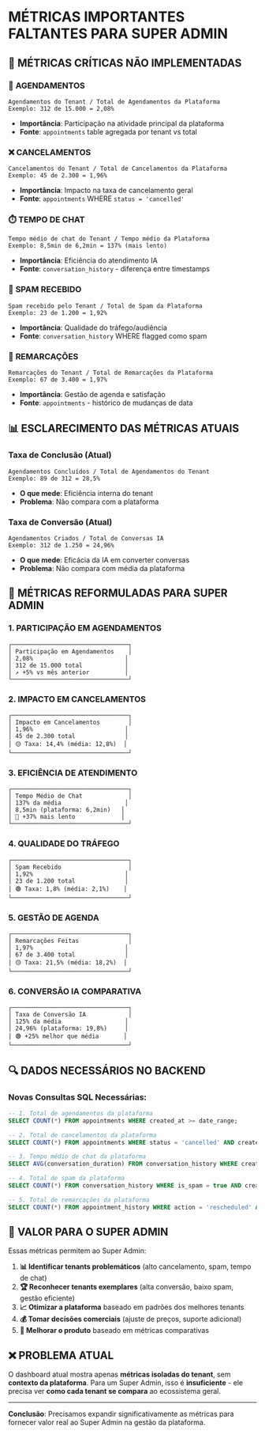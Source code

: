 # MÉTRICAS IMPORTANTES FALTANTES PARA SUPER ADMIN

## 🚨 MÉTRICAS CRÍTICAS NÃO IMPLEMENTADAS

### 📅 **AGENDAMENTOS**
```
Agendamentos do Tenant / Total de Agendamentos da Plataforma
Exemplo: 312 de 15.000 = 2,08%
```
- **Importância**: Participação na atividade principal da plataforma
- **Fonte**: `appointments` table agregada por tenant vs total

### ❌ **CANCELAMENTOS**
```
Cancelamentos do Tenant / Total de Cancelamentos da Plataforma  
Exemplo: 45 de 2.300 = 1,96%
```
- **Importância**: Impacto na taxa de cancelamento geral
- **Fonte**: `appointments` WHERE `status = 'cancelled'`

### ⏱️ **TEMPO DE CHAT**
```
Tempo médio de chat do Tenant / Tempo médio da Plataforma
Exemplo: 8,5min de 6,2min = 137% (mais lento)
```
- **Importância**: Eficiência do atendimento IA
- **Fonte**: `conversation_history` - diferença entre timestamps

### 🚫 **SPAM RECEBIDO**
```
Spam recebido pelo Tenant / Total de Spam da Plataforma
Exemplo: 23 de 1.200 = 1,92%
```
- **Importância**: Qualidade do tráfego/audiência
- **Fonte**: `conversation_history` WHERE flagged como spam

### 🔄 **REMARCAÇÕES**
```
Remarcações do Tenant / Total de Remarcações da Plataforma
Exemplo: 67 de 3.400 = 1,97%
```
- **Importância**: Gestão de agenda e satisfação
- **Fonte**: `appointments` - histórico de mudanças de data

## 📊 ESCLARECIMENTO DAS MÉTRICAS ATUAIS

### **Taxa de Conclusão** (Atual)
```
Agendamentos Concluídos / Total de Agendamentos do Tenant
Exemplo: 89 de 312 = 28,5%
```
- **O que mede**: Eficiência interna do tenant
- **Problema**: Não compara com a plataforma

### **Taxa de Conversão** (Atual)  
```
Agendamentos Criados / Total de Conversas IA
Exemplo: 312 de 1.250 = 24,96%
```
- **O que mede**: Eficácia da IA em converter conversas
- **Problema**: Não compara com média da plataforma

## 🎯 MÉTRICAS REFORMULADAS PARA SUPER ADMIN

### 1. **PARTICIPAÇÃO EM AGENDAMENTOS**
```
┌─────────────────────────────────┐
│ Participação em Agendamentos    │
│ 2,08%                          │
│ 312 de 15.000 total            │
│ ↗️ +5% vs mês anterior          │
└─────────────────────────────────┘
```

### 2. **IMPACTO EM CANCELAMENTOS**
```
┌─────────────────────────────────┐
│ Impacto em Cancelamentos        │
│ 1,96%                          │
│ 45 de 2.300 total              │
│ 🟡 Taxa: 14,4% (média: 12,8%)  │
└─────────────────────────────────┘
```

### 3. **EFICIÊNCIA DE ATENDIMENTO**
```
┌─────────────────────────────────┐
│ Tempo Médio de Chat             │
│ 137% da média                  │
│ 8,5min (plataforma: 6,2min)   │
│ 🔴 +37% mais lento             │
└─────────────────────────────────┘
```

### 4. **QUALIDADE DO TRÁFEGO**
```
┌─────────────────────────────────┐
│ Spam Recebido                   │
│ 1,92%                          │
│ 23 de 1.200 total              │
│ 🟢 Taxa: 1,8% (média: 2,1%)    │
└─────────────────────────────────┘
```

### 5. **GESTÃO DE AGENDA**
```
┌─────────────────────────────────┐
│ Remarcações Feitas              │
│ 1,97%                          │
│ 67 de 3.400 total              │
│ 🟡 Taxa: 21,5% (média: 18,2%)  │
└─────────────────────────────────┘
```

### 6. **CONVERSÃO IA COMPARATIVA**
```
┌─────────────────────────────────┐
│ Taxa de Conversão IA            │
│ 125% da média                  │
│ 24,96% (plataforma: 19,8%)     │
│ 🟢 +25% melhor que média       │
└─────────────────────────────────┘
```

## 🔍 DADOS NECESSÁRIOS NO BACKEND

### Novas Consultas SQL Necessárias:
```sql
-- 1. Total de agendamentos da plataforma
SELECT COUNT(*) FROM appointments WHERE created_at >= date_range;

-- 2. Total de cancelamentos da plataforma  
SELECT COUNT(*) FROM appointments WHERE status = 'cancelled' AND created_at >= date_range;

-- 3. Tempo médio de chat da plataforma
SELECT AVG(conversation_duration) FROM conversation_history WHERE created_at >= date_range;

-- 4. Total de spam da plataforma
SELECT COUNT(*) FROM conversation_history WHERE is_spam = true AND created_at >= date_range;

-- 5. Total de remarcações da plataforma
SELECT COUNT(*) FROM appointment_history WHERE action = 'rescheduled' AND created_at >= date_range;
```

## 🎯 VALOR PARA O SUPER ADMIN

Essas métricas permitem ao Super Admin:

1. **📊 Identificar tenants problemáticos** (alto cancelamento, spam, tempo de chat)
2. **🏆 Reconhecer tenants exemplares** (alta conversão, baixo spam, gestão eficiente)
3. **📈 Otimizar a plataforma** baseado em padrões dos melhores tenants
4. **💰 Tomar decisões comerciais** (ajuste de preços, suporte adicional)
5. **🔧 Melhorar o produto** baseado em métricas comparativas

## ❌ PROBLEMA ATUAL

O dashboard atual mostra apenas **métricas isoladas do tenant**, sem **contexto da plataforma**. Para um Super Admin, isso é **insuficiente** - ele precisa ver **como cada tenant se compara** ao ecossistema geral.

---

**Conclusão**: Precisamos expandir significativamente as métricas para fornecer valor real ao Super Admin na gestão da plataforma.